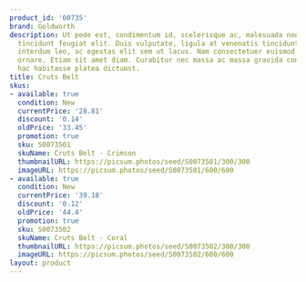 ```yaml
---
product_id: '00735'
brand: Goldworth
description: Ut pede est, condimentum id, scelerisque ac, malesuada non, quam. Aliquam
  tincidunt feugiat elit. Duis vulputate, ligula at venenatis tincidunt, orci nunc
  interdum leo, ac egestas elit sem ut lacus. Nam consectetuer euismod nunc. Nullam
  ornare. Etiam sit amet diam. Curabitur nec massa ac massa gravida condimentum. In
  hac habitasse platea dictumst.
title: Cruts Belt
skus:
- available: true
  condition: New
  currentPrice: '28.81'
  discount: '0.14'
  oldPrice: '33.45'
  promotion: true
  sku: S0073501
  skuName: Cruts Belt - Crimson
  thumbnailURL: https://picsum.photos/seed/S0073501/300/300
  imageURL: https://picsum.photos/seed/S0073501/600/600
- available: true
  condition: New
  currentPrice: '39.18'
  discount: '0.12'
  oldPrice: '44.4'
  promotion: true
  sku: S0073502
  skuName: Cruts Belt - Coral
  thumbnailURL: https://picsum.photos/seed/S0073502/300/300
  imageURL: https://picsum.photos/seed/S0073502/600/600
layout: product
---
```

